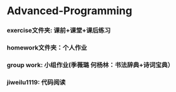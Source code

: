 # Advanced-Programming
### exercise文件夹: 课前+课堂+课后练习

### homework文件夹：个人作业

### group work: 小组作业(季薇璐 何杨林：书法辞典+诗词宝典）

### jiweilu1119: 代码阅读

